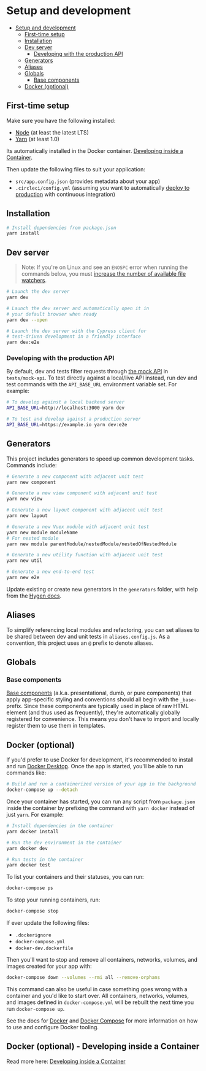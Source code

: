 # Setup and development

- [Setup and development](#setup-and-development)
  - [First-time setup](#first-time-setup)
  - [Installation](#installation)
  - [Dev server](#dev-server)
    - [Developing with the production API](#developing-with-the-production-api)
  - [Generators](#generators)
  - [Aliases](#aliases)
  - [Globals](#globals)
    - [Base components](#base-components)
  - [Docker (optional)](#docker-optional)

## First-time setup

Make sure you have the following installed:

- [Node](https://nodejs.org/en/) (at least the latest LTS)
- [Yarn](https://yarnpkg.com/lang/en/docs/install/) (at least 1.0)

Its automatically installed in the Docker container. [Developing inside a Container](#docker-optional).

Then update the following files to suit your application:

- `src/app.config.json` (provides metadata about your app)
- `.circleci/config.yml` (assuming you want to automatically [deploy to production](production.md) with continuous integration)

## Installation

```bash
# Install dependencies from package.json
yarn install
```

## Dev server

> Note: If you're on Linux and see an `ENOSPC` error when running the commands below, you must [increase the number of available file watchers](https://stackoverflow.com/questions/22475849/node-js-error-enospc#answer-32600959).

```bash
# Launch the dev server
yarn dev

# Launch the dev server and automatically open it in
# your default browser when ready
yarn dev --open

# Launch the dev server with the Cypress client for
# test-driven development in a friendly interface
yarn dev:e2e
```

### Developing with the production API

By default, dev and tests filter requests through [the mock API](/docs/tests.md#the-mock-api) in `tests/mock-api`. To test directly against a local/live API instead, run dev and test commands with the `API_BASE_URL` environment variable set. For example:

```bash
# To develop against a local backend server
API_BASE_URL=http://localhost:3000 yarn dev

# To test and develop against a production server
API_BASE_URL=https://example.io yarn dev:e2e
```

## Generators

This project includes generators to speed up common development tasks. Commands include:

```bash
# Generate a new component with adjacent unit test
yarn new component

# Generate a new view component with adjacent unit test
yarn new view

# Generate a new layout component with adjacent unit test
yarn new layout

# Generate a new Vuex module with adjacent unit test
yarn new module moduleName
# For nested module
yarn new module parentModule/nestedModule/nestedOfNestedModule

# Generate a new utility function with adjacent unit test
yarn new util

# Generate a new end-to-end test
yarn new e2e
```

Update existing or create new generators in the `generators` folder, with help from the [Hygen docs](http://www.hygen.io/).

## Aliases

To simplify referencing local modules and refactoring, you can set aliases to be shared between dev and unit tests in `aliases.config.js`. As a convention, this project uses an `@` prefix to denote aliases.

## Globals

### Base components

[Base components](https://vuejs.org/v2/style-guide/#Base-component-names-strongly-recommended) (a.k.a. presentational, dumb, or pure components) that apply app-specific styling and conventions should all begin with the `_base-` prefix. Since these components are typically used in place of raw HTML element (and thus used as frequently), they're automatically globally registered for convenience. This means you don't have to import and locally register them to use them in templates.

## Docker (optional)

If you'd prefer to use Docker for development, it's recommended to install and run [Docker Desktop](https://www.docker.com/products/docker-desktop). Once the app is started, you'll be able to run commands like:

```bash
# Build and run a containerized version of your app in the background
docker-compose up --detach
```

Once your container has started, you can run any script from `package.json` inside the container by prefixing the command with `yarn docker` instead of just `yarn`. For example:

```bash
# Install dependencies in the container
yarn docker install

# Run the dev environment in the container
yarn docker dev

# Run tests in the container
yarn docker test
```

To list your containers and their statuses, you can run:

```bash
docker-compose ps
```

To stop your running containers, run:

```bash
docker-compose stop
```

If ever update the following files:

- `.dockerignore`
- `docker-compose.yml`
- `docker-dev.dockerfile`

Then you'll want to stop and remove all containers, networks, volumes, and images created for your app with:

```bash
docker-compose down --volumes --rmi all --remove-orphans
```

This command can also be useful in case something goes wrong with a container and you'd like to start over. All containers, networks, volumes, and images defined in `docker-compose.yml` will be rebuilt the next time you run `docker-compose up`.

See the docs for [Docker](https://docs.docker.com/) and [Docker Compose](https://docs.docker.com/compose/) for more information on how to use and configure Docker tooling.

## Docker (optional) - Developing inside a Container

Read more here: [Developing inside a Container](https://code.visualstudio.com/docs/remote/containers#_getting-started)
